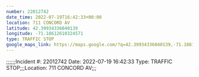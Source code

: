 ```yaml
---
number: 22012742
date_time: 2022-07-19T16:42:33+00:00
location: 711 CONCORD AV
latitude: 42.39934336040139
longitude: -71.18612610324571
type: TRAFFIC STOP
google_maps_link: https://maps.google.com/?q=42.39934336040139,-71.18612610324571
---
```


;;;;;;Incident #: 22012742  Date: 2022-07-19 16:42:33   Type: TRAFFIC STOP;;;Location: 711 CONCORD AV;;;
